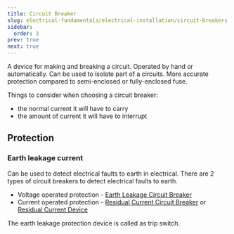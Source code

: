 ```yaml
---
title: Circuit Breaker
slug: electrical-fundamentals/electrical-installation/circuit-breakers
sidebar:
  order: 3
prev: true
next: true
---
```


A device for making and breaking a circuit. Operated by hand or automatically.
Can be used to isolate part of a circuits. More accurate protection compared to
semi-enclosed or fully-enclosed fuse.

Things to consider when choosing a circuit breaker:

- the normal current it will have to carry
- the amount of current it will have to interrupt

## Protection

### Earth leakage current

Can be used to detect electrical faults to earth in electrical. There are 2
types of circuit breakers to detect electrical faults to earth.

- Voltage operated protection -
  [Earth Leakage Circuit Breaker](/electrical-fundamentals/electrical-installation/elcb)
- Current operated protection -
  [Residual Current Circuit Breaker](/electrical-fundamentals/electrical-installation/rccb)
  or
  [Residual Current Device](/electrical-fundamentals/electrical-installation/rcd)

The earth leakage protection device is called as trip switch.
